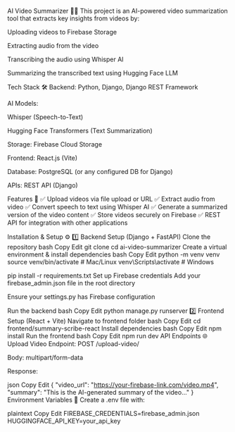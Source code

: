 AI Video Summarizer 🎥✨
This project is an AI-powered video summarization tool that extracts key insights from videos by:

Uploading videos to Firebase Storage

Extracting audio from the video

Transcribing the audio using Whisper AI

Summarizing the transcribed text using Hugging Face LLM

Tech Stack 🛠️
Backend: Python, Django, Django REST Framework

AI Models:

Whisper (Speech-to-Text)

Hugging Face Transformers (Text Summarization)

Storage: Firebase Cloud Storage

Frontend: React.js (Vite)

Database: PostgreSQL (or any configured DB for Django)

APIs: REST API (Django)

Features 🚀
✅ Upload videos via file upload or URL
✅ Extract audio from video
✅ Convert speech to text using Whisper AI
✅ Generate a summarized version of the video content
✅ Store videos securely on Firebase
✅ REST API for integration with other applications

Installation & Setup ⚙️
1️⃣ Backend Setup (Django + FastAPI)
Clone the repository
bash
Copy
Edit
git clone <your-github-repo-url>
cd ai-video-summarizer
Create a virtual environment & install dependencies
bash
Copy
Edit
python -m venv venv
source venv/bin/activate  # Mac/Linux
venv\Scripts\activate  # Windows

pip install -r requirements.txt
Set up Firebase credentials
Add your firebase_admin.json file in the root directory

Ensure your settings.py has Firebase configuration

Run the backend
bash
Copy
Edit
python manage.py runserver
2️⃣ Frontend Setup (React + Vite)
Navigate to frontend folder
bash
Copy
Edit
cd frontend/summary-scribe-react
Install dependencies
bash
Copy
Edit
npm install
Run the frontend
bash
Copy
Edit
npm run dev
API Endpoints 🌐
Upload Video
Endpoint: POST /upload-video/

Body: multipart/form-data

Response:

json
Copy
Edit
{
  "video_url": "https://your-firebase-link.com/video.mp4",
  "summary": "This is the AI-generated summary of the video..."
}
Environment Variables 🔑
Create a .env file with:

plaintext
Copy
Edit
FIREBASE_CREDENTIALS=firebase_admin.json
HUGGINGFACE_API_KEY=your_api_key

